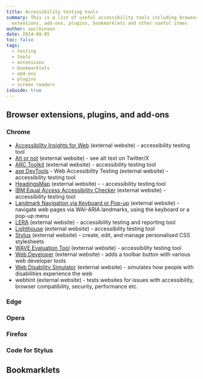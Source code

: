 ```yaml
---
title: Accessibility testing tools
summary: This is a list of useful accessibility tools including browser
  extensions, add-ons, plugins, bookmarklets and other useful itmes
author: swilkinson
date: 2024-08-05
toc: false
tags:
  - testing
  - tools
  - extensions
  - bookmarklets
  - add-ons
  - plugins
  - screen readers
isGuide: true
---
```

## Browser extensions, plugins, and add-ons

### Chrome

* [Accessibility Insights for Web](https://chromewebstore.google.com/detail/accessibility-insights-fo/pbjjkligggfmakdaogkfomddhfmpjeni) (external website) - accessibility testing tool
* [Alt or not](https://chromewebstore.google.com/detail/alt-or-not/bhbbijphceaijfpppmdjmjalnogkhamc) (external website) - see alt text on Twitter/X
* [ARC Toolkit](https://chromewebstore.google.com/detail/arc-toolkit/chdkkkccnlfncngelccgbgfmjebmkmce) (external website) - accessibility testing tool
* [axe DevTools](https://chromewebstore.google.com/detail/axe-devtools-web-accessib/lhdoppojpmngadmnindnejefpokejbdd) - Web Accessibility Testing (external website) - accessibility testing tool
* [HeadingsMap](https://chromewebstore.google.com/detail/headingsmap/flbjommegcjonpdmenkdiocclhjacmbi) (external website) -  - accessibility testing tool
* [IBM Equal Access Accessibility Checker](https://chromewebstore.google.com/detail/ibm-equal-access-accessib/lkcagbfjnkomcinoddgooolagloogehp) (external website) - accessibility testing tool
* [Landmark Navigation via Keyboard or Pop-up](https://chromewebstore.google.com/detail/landmark-navigation-via-k/ddpokpbjopmeeiiolheejjpkonlkklgp) (external website) - navigate web pages via WAI-ARIA landmarks, using the keyboard or a pop-up menu
* [LERA](https://chromewebstore.google.com/detail/lera/neninfnjnhknniefcpognoooalfdaofc) (external website) - accessibility testing and reporting tool
* [Lighthouse](https://chromewebstore.google.com/detail/blipmdconlkpinefehnmjammfjpmpbjk) (external website) - accessibility testing tool
* [Stylus](https://chromewebstore.google.com/detail/stylus/clngdbkpkpeebahjckkjfobafhncgmne) (external website) - create, edit, and manage personalised CSS stylesheets
* [WAVE Evaluation Tool](https://chromewebstore.google.com/detail/wave-evaluation-tool/jbbplnpkjmmeebjpijfedlgcdilocofh) (external website) - accessibility testing tool
* [Web Developer](https://chromewebstore.google.com/detail/web-developer/bfbameneiokkgbdmiekhjnmfkcnldhhm) (external website) - adds a toolbar button with various web developer tools
* [Web Disability Simulator](https://chromewebstore.google.com/detail/web-disability-simulator/olioanlbgbpmdlgjnnampnnlohigkjla) (external website) - simulates how people with disabilities experience the web
* webhint (external website) - tests websites for issues with accessibility, browser compatibility, security, performance etc.

### Edge

### Opera

### Firefox

### Code for Stylus

## Bookmarklets
